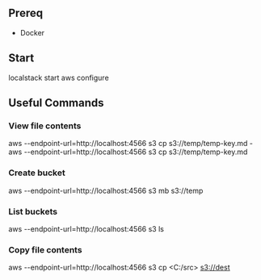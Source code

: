 ## Prereq
* Docker

## Start
localstack start
aws configure

## Useful Commands
### View file contents
aws --endpoint-url=http://localhost:4566 s3 cp s3://temp/temp-key.md -
aws --endpoint-url=http://localhost:4566 s3 cp s3://temp/temp-key.md <path>
### Create bucket
aws --endpoint-url=http://localhost:4566 s3 mb s3://temp
### List buckets
aws --endpoint-url=http://localhost:4566 s3 ls
### Copy file contents
aws --endpoint-url=http://localhost:4566 s3 cp <C:/src> <s3://dest>
